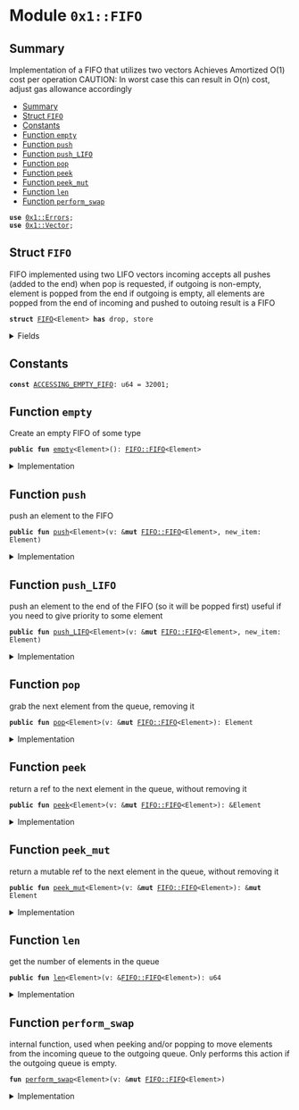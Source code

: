 
<a name="0x1_FIFO"></a>

# Module `0x1::FIFO`


<a name="@Summary_0"></a>

## Summary

Implementation of a FIFO that utilizes two vectors
Achieves Amortized O(1) cost per operation
CAUTION: In worst case this can result in O(n) cost, adjust gas allowance accordingly


-  [Summary](#@Summary_0)
-  [Struct `FIFO`](#0x1_FIFO_FIFO)
-  [Constants](#@Constants_1)
-  [Function `empty`](#0x1_FIFO_empty)
-  [Function `push`](#0x1_FIFO_push)
-  [Function `push_LIFO`](#0x1_FIFO_push_LIFO)
-  [Function `pop`](#0x1_FIFO_pop)
-  [Function `peek`](#0x1_FIFO_peek)
-  [Function `peek_mut`](#0x1_FIFO_peek_mut)
-  [Function `len`](#0x1_FIFO_len)
-  [Function `perform_swap`](#0x1_FIFO_perform_swap)


<pre><code><b>use</b> <a href="../../../../../../../DPN/releases/artifacts/current/build/MoveStdlib/docs/Errors.md#0x1_Errors">0x1::Errors</a>;
<b>use</b> <a href="../../../../../../../DPN/releases/artifacts/current/build/MoveStdlib/docs/Vector.md#0x1_Vector">0x1::Vector</a>;
</code></pre>



<a name="0x1_FIFO_FIFO"></a>

## Struct `FIFO`

FIFO implemented using two LIFO vectors
incoming accepts all pushes (added to the end)
when pop is requested, if outgoing is non-empty, element is popped from the end
if outgoing is empty, all elements are popped from the
end of incoming and pushed to outoing
result is a FIFO


<pre><code><b>struct</b> <a href="FIFO.md#0x1_FIFO">FIFO</a>&lt;Element&gt; <b>has</b> drop, store
</code></pre>



<details>
<summary>Fields</summary>


<dl>
<dt>
<code>incoming: vector&lt;Element&gt;</code>
</dt>
<dd>

</dd>
<dt>
<code>outgoing: vector&lt;Element&gt;</code>
</dt>
<dd>

</dd>
</dl>


</details>

<a name="@Constants_1"></a>

## Constants


<a name="0x1_FIFO_ACCESSING_EMPTY_FIFO"></a>



<pre><code><b>const</b> <a href="FIFO.md#0x1_FIFO_ACCESSING_EMPTY_FIFO">ACCESSING_EMPTY_FIFO</a>: u64 = 32001;
</code></pre>



<a name="0x1_FIFO_empty"></a>

## Function `empty`

Create an empty FIFO of some type


<pre><code><b>public</b> <b>fun</b> <a href="FIFO.md#0x1_FIFO_empty">empty</a>&lt;Element&gt;(): <a href="FIFO.md#0x1_FIFO_FIFO">FIFO::FIFO</a>&lt;Element&gt;
</code></pre>



<details>
<summary>Implementation</summary>


<pre><code><b>public</b> <b>fun</b> <a href="FIFO.md#0x1_FIFO_empty">empty</a>&lt;Element&gt;(): <a href="FIFO.md#0x1_FIFO">FIFO</a>&lt;Element&gt;{
    <b>let</b> incoming = <a href="../../../../../../../DPN/releases/artifacts/current/build/MoveStdlib/docs/Vector.md#0x1_Vector_empty">Vector::empty</a>&lt;Element&gt;();
    <b>let</b> outgoing = <a href="../../../../../../../DPN/releases/artifacts/current/build/MoveStdlib/docs/Vector.md#0x1_Vector_empty">Vector::empty</a>&lt;Element&gt;();
    <a href="FIFO.md#0x1_FIFO">FIFO</a> {
        incoming: incoming,
        outgoing: outgoing,
    }
}
</code></pre>



</details>

<a name="0x1_FIFO_push"></a>

## Function `push`

push an element to the FIFO


<pre><code><b>public</b> <b>fun</b> <a href="FIFO.md#0x1_FIFO_push">push</a>&lt;Element&gt;(v: &<b>mut</b> <a href="FIFO.md#0x1_FIFO_FIFO">FIFO::FIFO</a>&lt;Element&gt;, new_item: Element)
</code></pre>



<details>
<summary>Implementation</summary>


<pre><code><b>public</b> <b>fun</b> <a href="FIFO.md#0x1_FIFO_push">push</a>&lt;Element&gt;(v: &<b>mut</b> <a href="FIFO.md#0x1_FIFO">FIFO</a>&lt;Element&gt;, new_item: Element){
    <a href="../../../../../../../DPN/releases/artifacts/current/build/MoveStdlib/docs/Vector.md#0x1_Vector_push_back">Vector::push_back</a>&lt;Element&gt;(&<b>mut</b> v.incoming, new_item);
}
</code></pre>



</details>

<a name="0x1_FIFO_push_LIFO"></a>

## Function `push_LIFO`

push an element to the end of the FIFO (so it will be popped first)
useful if you need to give priority to some element


<pre><code><b>public</b> <b>fun</b> <a href="FIFO.md#0x1_FIFO_push_LIFO">push_LIFO</a>&lt;Element&gt;(v: &<b>mut</b> <a href="FIFO.md#0x1_FIFO_FIFO">FIFO::FIFO</a>&lt;Element&gt;, new_item: Element)
</code></pre>



<details>
<summary>Implementation</summary>


<pre><code><b>public</b> <b>fun</b> <a href="FIFO.md#0x1_FIFO_push_LIFO">push_LIFO</a>&lt;Element&gt;(v: &<b>mut</b> <a href="FIFO.md#0x1_FIFO">FIFO</a>&lt;Element&gt;, new_item: Element){
    <a href="../../../../../../../DPN/releases/artifacts/current/build/MoveStdlib/docs/Vector.md#0x1_Vector_push_back">Vector::push_back</a>&lt;Element&gt;(&<b>mut</b> v.outgoing, new_item);
}
</code></pre>



</details>

<a name="0x1_FIFO_pop"></a>

## Function `pop`

grab the next element from the queue, removing it


<pre><code><b>public</b> <b>fun</b> <a href="FIFO.md#0x1_FIFO_pop">pop</a>&lt;Element&gt;(v: &<b>mut</b> <a href="FIFO.md#0x1_FIFO_FIFO">FIFO::FIFO</a>&lt;Element&gt;): Element
</code></pre>



<details>
<summary>Implementation</summary>


<pre><code><b>public</b> <b>fun</b> <a href="FIFO.md#0x1_FIFO_pop">pop</a>&lt;Element&gt;(v: &<b>mut</b> <a href="FIFO.md#0x1_FIFO">FIFO</a>&lt;Element&gt;): Element{
    <a href="FIFO.md#0x1_FIFO_perform_swap">perform_swap</a>&lt;Element&gt;(v);
    //now pop from the outgoing queue
    <a href="../../../../../../../DPN/releases/artifacts/current/build/MoveStdlib/docs/Vector.md#0x1_Vector_pop_back">Vector::pop_back</a>&lt;Element&gt;(&<b>mut</b> v.outgoing)
}
</code></pre>



</details>

<a name="0x1_FIFO_peek"></a>

## Function `peek`

return a ref to the next element in the queue, without removing it


<pre><code><b>public</b> <b>fun</b> <a href="FIFO.md#0x1_FIFO_peek">peek</a>&lt;Element&gt;(v: &<b>mut</b> <a href="FIFO.md#0x1_FIFO_FIFO">FIFO::FIFO</a>&lt;Element&gt;): &Element
</code></pre>



<details>
<summary>Implementation</summary>


<pre><code><b>public</b> <b>fun</b> <a href="FIFO.md#0x1_FIFO_peek">peek</a>&lt;Element&gt;(v: &<b>mut</b> <a href="FIFO.md#0x1_FIFO">FIFO</a>&lt;Element&gt;): & Element{
    <a href="FIFO.md#0x1_FIFO_perform_swap">perform_swap</a>&lt;Element&gt;(v);

    <b>let</b> len = <a href="../../../../../../../DPN/releases/artifacts/current/build/MoveStdlib/docs/Vector.md#0x1_Vector_length">Vector::length</a>&lt;Element&gt;(& v.outgoing);
    <a href="../../../../../../../DPN/releases/artifacts/current/build/MoveStdlib/docs/Vector.md#0x1_Vector_borrow">Vector::borrow</a>&lt;Element&gt;(& v.outgoing, len - 1)
}
</code></pre>



</details>

<a name="0x1_FIFO_peek_mut"></a>

## Function `peek_mut`

return a mutable ref to the next element in the queue, without removing it


<pre><code><b>public</b> <b>fun</b> <a href="FIFO.md#0x1_FIFO_peek_mut">peek_mut</a>&lt;Element&gt;(v: &<b>mut</b> <a href="FIFO.md#0x1_FIFO_FIFO">FIFO::FIFO</a>&lt;Element&gt;): &<b>mut</b> Element
</code></pre>



<details>
<summary>Implementation</summary>


<pre><code><b>public</b> <b>fun</b> <a href="FIFO.md#0x1_FIFO_peek_mut">peek_mut</a>&lt;Element&gt;(v: &<b>mut</b> <a href="FIFO.md#0x1_FIFO">FIFO</a>&lt;Element&gt;): &<b>mut</b> Element{
    <a href="FIFO.md#0x1_FIFO_perform_swap">perform_swap</a>&lt;Element&gt;(v);

    <b>let</b> len = <a href="../../../../../../../DPN/releases/artifacts/current/build/MoveStdlib/docs/Vector.md#0x1_Vector_length">Vector::length</a>&lt;Element&gt;(& v.outgoing);
    <a href="../../../../../../../DPN/releases/artifacts/current/build/MoveStdlib/docs/Vector.md#0x1_Vector_borrow_mut">Vector::borrow_mut</a>&lt;Element&gt;(&<b>mut</b> v.outgoing, len - 1)
}
</code></pre>



</details>

<a name="0x1_FIFO_len"></a>

## Function `len`

get the number of elements in the queue


<pre><code><b>public</b> <b>fun</b> <a href="FIFO.md#0x1_FIFO_len">len</a>&lt;Element&gt;(v: &<a href="FIFO.md#0x1_FIFO_FIFO">FIFO::FIFO</a>&lt;Element&gt;): u64
</code></pre>



<details>
<summary>Implementation</summary>


<pre><code><b>public</b> <b>fun</b> <a href="FIFO.md#0x1_FIFO_len">len</a>&lt;Element&gt;(v: & <a href="FIFO.md#0x1_FIFO">FIFO</a>&lt;Element&gt;): u64{
    <a href="../../../../../../../DPN/releases/artifacts/current/build/MoveStdlib/docs/Vector.md#0x1_Vector_length">Vector::length</a>&lt;Element&gt;(& v.outgoing) + <a href="../../../../../../../DPN/releases/artifacts/current/build/MoveStdlib/docs/Vector.md#0x1_Vector_length">Vector::length</a>&lt;Element&gt;(& v.incoming)
}
</code></pre>



</details>

<a name="0x1_FIFO_perform_swap"></a>

## Function `perform_swap`

internal function, used when peeking and/or popping to move elements
from the incoming queue to the outgoing queue. Only performs this
action if the outgoing queue is empty.


<pre><code><b>fun</b> <a href="FIFO.md#0x1_FIFO_perform_swap">perform_swap</a>&lt;Element&gt;(v: &<b>mut</b> <a href="FIFO.md#0x1_FIFO_FIFO">FIFO::FIFO</a>&lt;Element&gt;)
</code></pre>



<details>
<summary>Implementation</summary>


<pre><code><b>fun</b> <a href="FIFO.md#0x1_FIFO_perform_swap">perform_swap</a>&lt;Element&gt;(v: &<b>mut</b> <a href="FIFO.md#0x1_FIFO">FIFO</a>&lt;Element&gt;) {
    <b>if</b> (<a href="../../../../../../../DPN/releases/artifacts/current/build/MoveStdlib/docs/Vector.md#0x1_Vector_length">Vector::length</a>&lt;Element&gt;(& v.outgoing) == 0) {
        <b>let</b> len = <a href="../../../../../../../DPN/releases/artifacts/current/build/MoveStdlib/docs/Vector.md#0x1_Vector_length">Vector::length</a>&lt;Element&gt;(&v.incoming);
        <b>assert</b>!(len &gt; 0, <a href="../../../../../../../DPN/releases/artifacts/current/build/MoveStdlib/docs/Errors.md#0x1_Errors_invalid_state">Errors::invalid_state</a>(<a href="FIFO.md#0x1_FIFO_ACCESSING_EMPTY_FIFO">ACCESSING_EMPTY_FIFO</a>));
        //If outgoing is empty, pop all of incoming into outgoing
        <b>while</b> (len &gt; 0) {
            <a href="../../../../../../../DPN/releases/artifacts/current/build/MoveStdlib/docs/Vector.md#0x1_Vector_push_back">Vector::push_back</a>&lt;Element&gt;(&<b>mut</b> v.outgoing,
                <a href="../../../../../../../DPN/releases/artifacts/current/build/MoveStdlib/docs/Vector.md#0x1_Vector_pop_back">Vector::pop_back</a>&lt;Element&gt;(&<b>mut</b> v.incoming));
            len = len - 1;
        }
    };
}
</code></pre>



</details>

